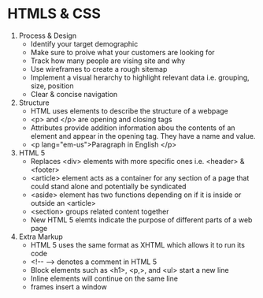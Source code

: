 # HTMLS & CSS
1. Process & Design
    - Identify your target demographic
    - Make sure to proive what your customers are looking for
    - Track how many people are vising site and why
    - Use wireframes to create a rough sitemap
    - Implement a visual herarchy to highlight relevant data i.e. grouping, size, position
    - Clear & concise navigation
2. Structure
    - HTML uses elements to describe the structure of a webpage
    - &lt;p&gt; and &lt;/p&gt; are opening and closing tags
    - Attributes provide addition information abou the contents of an element and appear in the opening tag. They have a name and value.
    - &lt;p lang="em-us"&gt;Paragraph in English &lt;/p&gt;
3. HTML 5
    - Replaces &lt;div&gt; elements with more specific ones i.e. &lt;header&gt; & &lt;footer&gt;
    - &lt;article&gt; element acts as a container for any section of a page that could stand alone and potentially be syndicated
    - &lt;aside&gt; element has two functions depending on if it is inside or outside an &lt;article&gt;
    - &lt;section&gt; groups related content together
    - New HTML 5 elemts indicate the purpose of different parts of a web page 
4. Extra Markup
    - HTML 5 uses the same format as XHTML which allows it to run its code
    - &lt;!-- --&gt; denotes a comment in HTML 5
    - Block elements such as &lt;h1&gt;, &lt;p,&gt;, and &lt;ul&gt; start a new line
    - Inline elements will continue on the same line
    - frames insert a window 
